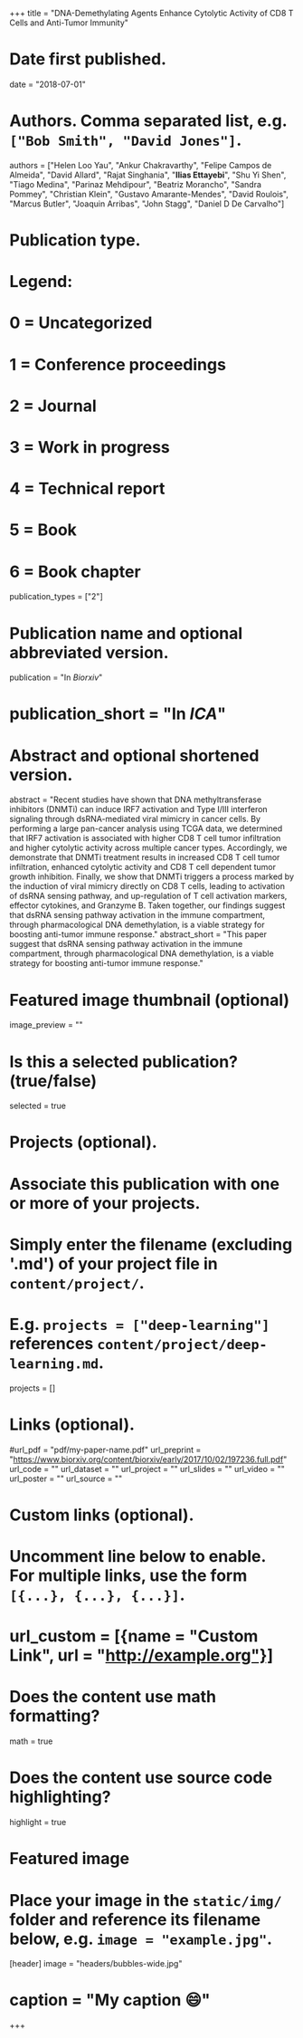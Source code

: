 +++
title = "DNA-Demethylating Agents Enhance Cytolytic Activity of CD8 T Cells and Anti-Tumor Immunity"

# Date first published.
date = "2018-07-01"

# Authors. Comma separated list, e.g. `["Bob Smith", "David Jones"]`.
authors = ["Helen Loo Yau", "Ankur Chakravarthy", "Felipe Campos de Almeida", "David Allard", "Rajat Singhania", "**Ilias Ettayebi**", "Shu Yi Shen", "Tiago Medina", "Parinaz Mehdipour", "Beatriz Morancho", "Sandra Pommey", "Christian Klein", "Gustavo Amarante-Mendes", "David Roulois", "Marcus Butler", "Joaquin Arribas", "John Stagg", "Daniel D De Carvalho"]

# Publication type.
# Legend:
# 0 = Uncategorized
# 1 = Conference proceedings
# 2 = Journal
# 3 = Work in progress
# 4 = Technical report
# 5 = Book
# 6 = Book chapter
publication_types = ["2"]

# Publication name and optional abbreviated version.
publication = "In *Biorxiv*"
# publication_short = "In *ICA*"

# Abstract and optional shortened version.
abstract = "Recent studies have shown that DNA methyltransferase inhibitors (DNMTi) can induce IRF7 activation and Type I/III interferon signaling through dsRNA-mediated viral mimicry in cancer cells. By performing a large pan-cancer analysis using TCGA data, we determined that IRF7 activation is associated with higher CD8 T cell tumor infiltration and higher cytolytic activity across multiple cancer types. Accordingly, we demonstrate that DNMTi treatment results in increased CD8 T cell tumor infiltration, enhanced cytolytic activity and CD8 T cell dependent tumor growth inhibition. Finally, we show that DNMTi triggers a process marked by the induction of viral mimicry directly on CD8 T cells, leading to activation of dsRNA sensing pathway, and up-regulation of T cell activation markers, effector cytokines, and Granzyme B. Taken together, our findings suggest that dsRNA sensing pathway activation in the immune compartment, through pharmacological DNA demethylation, is a viable strategy for boosting anti-tumor immune response."
abstract_short = "This paper suggest that dsRNA sensing pathway activation in the immune compartment, through pharmacological DNA demethylation, is a viable strategy for boosting anti-tumor immune response."

# Featured image thumbnail (optional)
image_preview = ""

# Is this a selected publication? (true/false)
selected = true

# Projects (optional).
#   Associate this publication with one or more of your projects.
#   Simply enter the filename (excluding '.md') of your project file in `content/project/`.
#   E.g. `projects = ["deep-learning"]` references `content/project/deep-learning.md`.
projects = []

# Links (optional).
#url_pdf = "pdf/my-paper-name.pdf"
url_preprint = "https://www.biorxiv.org/content/biorxiv/early/2017/10/02/197236.full.pdf"
url_code = ""
url_dataset = ""
url_project = ""
url_slides = ""
url_video = ""
url_poster = ""
url_source = ""

# Custom links (optional).
#   Uncomment line below to enable. For multiple links, use the form `[{...}, {...}, {...}]`.
# url_custom = [{name = "Custom Link", url = "http://example.org"}]

# Does the content use math formatting?
math = true

# Does the content use source code highlighting?
highlight = true

# Featured image
# Place your image in the `static/img/` folder and reference its filename below, e.g. `image = "example.jpg"`.
[header]
image = "headers/bubbles-wide.jpg"
# caption = "My caption 😄"

+++
